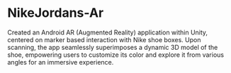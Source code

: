 # NikeJordans-Ar
Created an Android AR (Augmented Reality) application within Unity, centered on marker based interaction with Nike shoe boxes. Upon scanning, the app seamlessly superimposes a dynamic 3D model of the shoe, empowering users to customize its color and explore it from various angles for an immersive experience.
